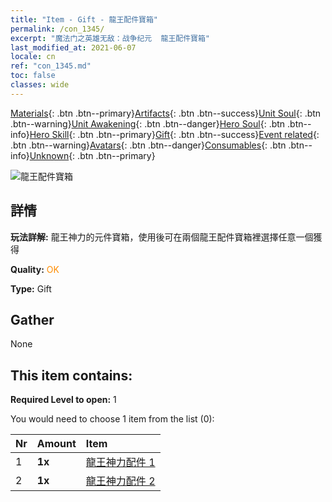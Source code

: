 ```yaml
---
title: "Item - Gift - 龍王配件寶箱"
permalink: /con_1345/
excerpt: "魔法门之英雄无敌：战争纪元  龍王配件寶箱"
last_modified_at: 2021-06-07
locale: cn
ref: "con_1345.md"
toc: false
classes: wide
---
```

 [Materials](/ItemsCN/){: .btn .btn--primary}[Artifacts](/ItemsCN/Artifacts/){: .btn .btn--success}[Unit Soul](/ItemsCN/UnitSoul/){: .btn .btn--warning}[Unit Awakening](/ItemsCN/UnitAwakening/){: .btn .btn--danger}[Hero Soul](/ItemsCN/HeroSoul/){: .btn .btn--info}[Hero Skill](/ItemsCN/HeroSkill/){: .btn .btn--primary}[Gift](/ItemsCN/Gift/){: .btn .btn--success}[Event related](/ItemsCN/Events/){: .btn .btn--warning}[Avatars](/ItemsCN/Avatars/){: .btn .btn--danger}[Consumables](/ItemsCN/Consumables/){: .btn .btn--info}[Unknown](/ItemsCN/Unknown/){: .btn .btn--primary}

 ![龍王配件寶箱](/images/t/i_906025.png)

## 詳情
 **玩法詳解:** 龍王神力的元件寶箱，使用後可在兩個龍王配件寶箱裡選擇任意一個獲得

 **Quality:** <span style="color: #FF8C00">OK</span>

 **Type:** Gift

## Gather

  None

## This item contains:

 **Required Level to open:** 1

 You would need to choose 1 item from the list (0):

  | Nr | Amount |     Item    |
  |:---|:-------|:------------|
  | 1 |  **1x** | [龍王神力配件 1](/cn/Items/con_1346/) |  | 
  | 2 |  **1x** | [龍王神力配件 2](/cn/Items/con_1347/) |  | 
